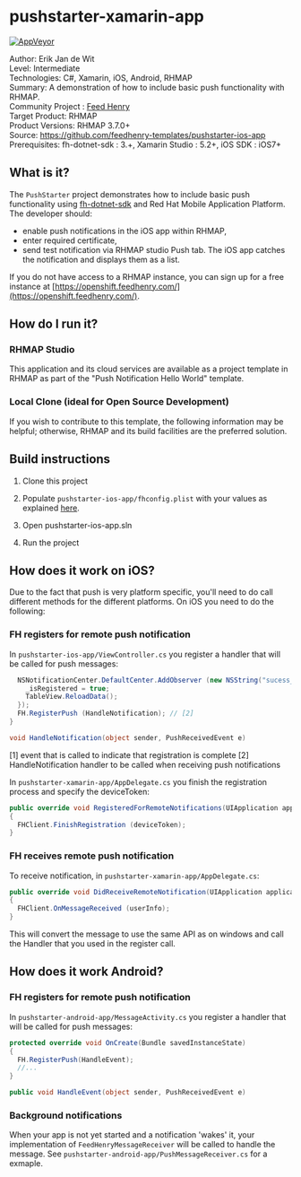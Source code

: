 # pushstarter-xamarin-app

[![AppVeyor](https://img.shields.io/appveyor/ci/feedhenry/pushstarter-xamarin-app/master.svg)](https://ci.appveyor.com/project/feedhenry/pushstarter-xamarin-app/) 

Author: Erik Jan de Wit   
Level: Intermediate  
Technologies: C#, Xamarin, iOS, Android, RHMAP  
Summary: A demonstration of how to include basic push functionality with RHMAP.  
Community Project : [Feed Henry](http://feedhenry.org)  
Target Product: RHMAP  
Product Versions: RHMAP 3.7.0+   
Source: https://github.com/feedhenry-templates/pushstarter-ios-app  
Prerequisites: fh-dotnet-sdk : 3.+, Xamarin Studio : 5.2+, iOS SDK : iOS7+

## What is it?

The ```PushStarter``` project demonstrates how to include basic push functionality using [fh-dotnet-sdk](https://github.com/feedhenry/fh-dotnet-sdk) and Red Hat Mobile Application Platform. The developer should:
- enable push notifications in the iOS app within RHMAP, 
- enter required certificate,
- send test notification via RHMAP studio Push tab.
The iOS app catches the notification and displays them as a list.

If you do not have access to a RHMAP instance, you can sign up for a free instance at [https://openshift.feedhenry.com/](https://openshift.feedhenry.com/).

## How do I run it?  

### RHMAP Studio

This application and its cloud services are available as a project template in RHMAP as part of the "Push Notification Hello World" template.

### Local Clone (ideal for Open Source Development)

If you wish to contribute to this template, the following information may be helpful; otherwise, RHMAP and its build facilities are the preferred solution.

## Build instructions

1. Clone this project

2. Populate ```pushstarter-ios-app/fhconfig.plist``` with your values as explained [here](http://docs.feedhenry.com/v3/dev_tools/sdks/ios.html#ios-configure).

3. Open pushstarter-ios-app.sln

4. Run the project
 
## How does it work on iOS?

Due to the fact that push is very platform specific, you'll need to do call different methods for the different platforms. 
On iOS you need to do the following:

### FH registers for remote push notification

In ```pushstarter-ios-app/ViewController.cs``` you register a handler that will be called for push messages:

```csharp
  NSNotificationCenter.DefaultCenter.AddObserver (new NSString("sucess_registered"), (NSNotification obj) => { // [1]
    _isRegistered = true;
    TableView.ReloadData();
  });
  FH.RegisterPush (HandleNotification); // [2]
}

void HandleNotification(object sender, PushReceivedEvent e)
```
[1] event that is called to indicate that registration is complete
[2] HandleNotification handler to be called when receiving push notifications

In ```pushstarter-xamarin-app/AppDelegate.cs``` you finish the registration process and specify the deviceToken:

```csharp
public override void RegisteredForRemoteNotifications(UIApplication application, NSData deviceToken)
{
  FHClient.FinishRegistration (deviceToken);
}
```

### FH receives remote push notification

To receive notification, in ```pushstarter-xamarin-app/AppDelegate.cs```:

```csharp
public override void DidReceiveRemoteNotification(UIApplication application, NSDictionary userInfo, Action<UIBackgroundFetchResult> completionHandler)
{
  FHClient.OnMessageReceived (userInfo);
}
```
This will convert the message to use the same API as on windows and call the Handler that you used in the register call.

## How does it work Android?

### FH registers for remote push notification

In ```pushstarter-android-app/MessageActivity.cs``` you register a handler that will be called for push messages:

```csharp
protected override void OnCreate(Bundle savedInstanceState)
{
  FH.RegisterPush(HandleEvent);
  //...
}

public void HandleEvent(object sender, PushReceivedEvent e)
```
### Background notifications

When your app is not yet started and a notification 'wakes' it, your implementation of `FeedHenryMessageReceiver` will be called to handle the message. See `pushstarter-android-app/PushMessageReceiver.cs` for a exmaple.
